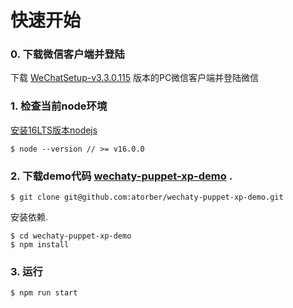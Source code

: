 # 快速开始
### 0. 下载微信客户端并登陆
下载 [WeChatSetup-v3.3.0.115](https://github.com/wechaty/wechaty-puppet-xp/releases/download/v0.5/WeChatSetup-v3.3.0.115.exe) 版本的PC微信客户端并登陆微信

### 1. 检查当前node环境
[安装16LTS版本nodejs](https://nodejs.org/)

```
$ node --version // >= v16.0.0
``` 
### 2. 下载demo代码 [wechaty-puppet-xp-demo](https://github.com/xp/wechaty-puppet-xp-demo) .

```
$ git clone git@github.com:atorber/wechaty-puppet-xp-demo.git
```

安装依赖.

```
$ cd wechaty-puppet-xp-demo
$ npm install
``` 

### 3. 运行

```
$ npm run start
```
